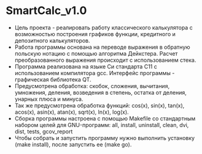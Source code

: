 # SmartCalc_v1.0
- Цель проекта - реалиpовать работу класcического калькулятора с возможностью построения графиков функции, кредитного и депозитного калькуляторов.
- Работа программы основана на переводе выражения в обратную польскую нотацию с помощью алгоритма Дейкстера. Расчет преобразованного выражения происходит с использованием стека.
- Программа реализована на языке Си стандарта C11 с использованием компилятора gcc. Интерфейс программы - графическая библиотека QT.
- Предусмотрена обработка: cкобок, cложения, вычитания, умножения, деления, возведения в степень, остатка от деления, унарных плюса и минуса.
- Так же предусмотрена обработка функций: cos(x), sin(x), tan(x), acos(x), asin(x), atan(x), sqrt(x), ln(x), log(x).
- Сборка программы настроена с помощью Makefile со стандартным набором целей для GNU-программ: all, install, uninstall, clean, dvi, dist, tests, gcov_report
- Чтобы собрать и запустить программу нужно выполнить установку (make install), после запустить ее (make go).
